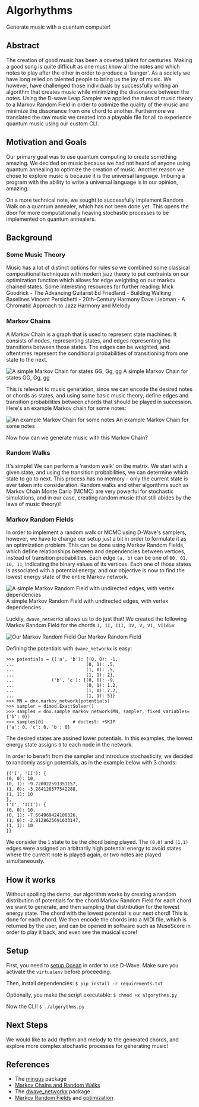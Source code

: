 # Algorhythms

Generate music with a quantum computer!

## Abstract

The creation of good music has been a coveted talent for centuries. Making a good song is quite difficult as one must know all the notes and which notes to play after the other in order to produce a 'banger'. As a society we have long relied on talented people to bring us the joy of music. We however, have challenged those individuals by successfully writing an algorithm that creates music while minimizing the dissonance between the notes. Using the D-wave Leap Sampler we applied the rules of music theory to a Markov Random Field in order to optimize the quality of the music and minimize the dissonance from one chord to another. Furthermore we translated the raw music we created into a playable file for all to experience quantum music using our custom CLI.

## Motivation and Goals

Our primary goal was to use quantum computing to create something amazing. We decided on music because we had not heard of anyone using quantum annealing to optimize the creation of music. Another reason we chose to explore music is because it is the universal language. Imbuing a program with the ability to write a universal language is in our opinion, amazing.

On a more technical note, we sought to successfully implement Random Walk on a quantum annealer, which has not been done yet. This opens the door for more computationally heaving stochastic processes to be implemented on quantum annealers.

## Background

### Some Music Theory

Music has a lot of distinct options for rules so we combined some classical compositional techniques with modern jazz theory to put contraints on our optimization function which allows for edge weighting on our markov chained states. Some interesting resources for further reading:
Mick Goodrick - The Advancing Guitarist
Ed Friedland - Building Walking Baselines
Vincent Persichetti - 20th-Century Harmony
Dave Liebman - A Chromatic Approach to Jazz Harmony and Melody

### Markov Chains

A Markov Chain is a graph that is used to represent state machines. It consists of nodes, representing states, and edges representing the transitions between those states. The edges can be weighted, and oftentimes represent the conditional probabilities of transitioning from one state to the next.

![A simple Markov Chain for states GG, Gg, gg](./media/markov.png)
A simple Markov Chain for states GG, Gg, gg

This is relevant to music generation, since we can encode the desired notes or chords as states, and using some basic music theory, define edges and transition probabilities between chords that should be played in succession. Here's an example Markov chain for some notes:

![An example Markov Chain for some notes](./media/music_markov.png)
An example Markov Chain for some notes

Now how can we generate music with this Markov Chain?

### Random Walks

It's simple! We can perform a 'random walk' on the matrix. We start with a given state, and using the transition probabilities, we can determine which state to go to next. This process has no memory - only the current state is ever taken into consideration. Random walks and other algorithms such as Markov Chain Monte Carlo (MCMC) are very powerful for stochastic simulations, and in our case, creating random music (that still abides by the laws of music theory)!

### Markov Random Fields

In order to implement a random walk or MCMC using D-Wave's samplers, however, we have to change our setup just a bit in order to formulate it as an optimization problem. This can be done using Markov Random Fields, which define relationships between and dependencies between vertices, instead of transition probabilities. Each edge `(a, b)` can be one of `00, 01, 10, 11`, indicating the binary values of its vertices. Each one of those states is associated with a potential energy, and our objective is now to find the lowest energy state of the entire Markov network.

![A simple Markov Random Field with undirected edges, with vertex dependencies](./media/mrf.png)
A simple Markov Random Field with undirected edges, with vertex dependencies

Luckily, `dwave_networkx` allows us to do just that! We created the following Markov Random Field  for the chords `I, II, III, IV, V, VI, VIIdim`:

![Our Markov Random Field](./media/graph.png)
Our Markov Random Field

Defining the potentials with `dwave_networkx` is easy:

```
>>> potentials = {('a', 'b'): {(0, 0): -1,
...                           (0, 1): .5,
...                           (1, 0): .5,
...                           (1, 1): 2},
...              ('b', 'c'): {(0, 0): -9,
...                           (0, 1): 1.2,
...                           (1, 0): 7.2,
...                           (1, 1): 5}}
>>> MN = dnx.markov_network(potentials)
>>> sampler = dimod.ExactSolver()
>>> samples = dnx.sample_markov_network(MN, sampler, fixed_variables={'b': 0})
>>> samples[0]           # doctest: +SKIP
{'a': 0, 'c': 0, 'b': 0}
```
The desired states are assined lower potentials. In this examples, the lowest energy state assigns `0` to each node in the network.

In order to benefit from the sampler and introduce stochasticity, we decided to randomly assign potentials, as in the example below with 3 chords:

```
{('I', 'II'): {
(0, 0): 10,
(0, 1): -9.720022593351157,
(1, 0): -3.264126577542288,
(1, 1): 10
},
('I', 'III'): {
(0, 0): 10,
(0, 1): -7.664969424108326,
(1, 0): -2.8128625691633147,
(1, 1): 10
}}
```
We consider the `1` state to be the chord being played. The `(0,0)` and `(1,1)` edges were assigned an arbitrarily high potential energy to avoid states where the current note is played again, or two notes are played simultaneously.

## How it works

Without spoiling the demo, our algorithm works by creating a random distribution of potentials for the chord Markov Random Field for each chord we want to generate, and then sampling that distribution for the lowest energy state. The chord with the lowest potential is our next chord! This is done for each chord. We then encode the chords into a MIDI file, which is returned by the user, and can be opened in software such as MuseScore in order to play it back, and even see the musical score!

## Setup
First, you need to [setup Ocean](https://docs.ocean.dwavesys.com/en/stable/overview/install.html) in order to use D-Wave. Make sure you activate the `virtualenv` before proceeding.

Then, install dependencies:
`$ pip install -r requirements.txt`

Optionally, you make the script executable:
`$ chmod +x algorythms.py`

Now the CLI!
`$ ./algorythms.py`

## Next Steps
We would like to add rhythm and melody to the generated chords, and explore more complex stochastic processes for generating music!

## References
- The [mingus](https://bspaans.github.io/python-mingus/) package
- [Markov Chains and Random Walks](https://ocw.mit.edu/courses/electrical-engineering-and-computer-science/6-262-discrete-stochastic-processes-spring-2011/video-lectures/lecture-20-markov-processes-and-random-walks/MIT6_262S11_lec20.pdf)
- The [dwave_networkx](https://docs.ocean.dwavesys.com/en/stable/docs_dnx/sdk_index.html) package
- [Markov Random Fields](https://ermongroup.github.io/cs228-notes/representation/undirected/) and [optimization](http://homepages.inf.ed.ac.uk/rbf/CVonline/LOCAL_COPIES/AV0809/ORCHARD/)
